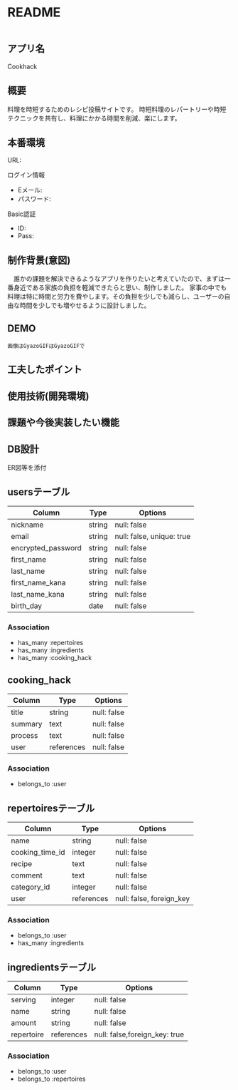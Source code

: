# README
<img  alt="" src="">

## アプリ名
Cookhack

## 概要
料理を時短するためのレシピ投稿サイトです。
時短料理のレパートリーや時短テクニックを共有し、料理にかかる時間を削減、楽にします。

## 本番環境
URL:

ログイン情報 
- Eメール:
- パスワード:

Basic認証
- ID:
- Pass:

## 制作背景(意図)
　誰かの課題を解決できるようなアプリを作りたいと考えていたので、まずは一番身近である家族の負担を軽減できたらと思い、制作しました。
家事の中でも料理は特に時間と労力を費やします。その負担を少しでも減らし、ユーザーの自由な時間を少しでも増やせるように設計しました。

## DEMO
	画像はGyazoGIFはGyazoGIFで


## 工夫したポイント

## 使用技術(開発環境)

## 課題や今後実装したい機能

## DB設計
ER図等を添付




## usersテーブル

| Column             | Type     | Options                       |
| ------------------ | -------- | ----------------------------- |
| nickname           | string   | null: false                   |
| email              | string   | null: false, unique: true     |
| encrypted_password | string   | null: false                   |
| first_name         | string   | null: false                   |
| last_name          | string   | null: false                   |
| first_name_kana    | string   | null: false                   |
| last_name_kana     | string   | null: false                   |
| birth_day          | date     | null: false                   |

### Association
- has_many :repertoires
- has_many :ingredients
- has_many :cooking_hack



## cooking_hack

| Column             | Type       | Options                       |
| ------------------ | ---------- | ----------------------------- |
| title              | string     | null: false                   |
| summary            | text       | null: false                   |
| process            | text       | null: false                   |
| user               | references | null: false                   |

### Association
- belongs_to :user



## repertoiresテーブル

| Column             | Type       | Options                       |
| ------------------ | ---------- | ----------------------------- |
| name               | string     | null: false                   |
| cooking_time_id    | integer    | null: false                   |
| recipe             | text       | null: false                   |
| comment            | text       | null: false                   |
| category_id        | integer    | null: false                   |
| user               | references | null: false, foreign_key      |

### Association
- belongs_to :user
- has_many   :ingredients



## ingredientsテーブル

| Column             | Type       | Options                       |
| ------------------ | ---------- | ----------------------------- |
| serving            | integer    | null: false                   |
| name               | string     | null: false                   |
| amount             | string     | null: false                   |
| repertoire         | references | null: false,foreign_key: true |

### Association
- belongs_to :user
- belongs_to :repertoires